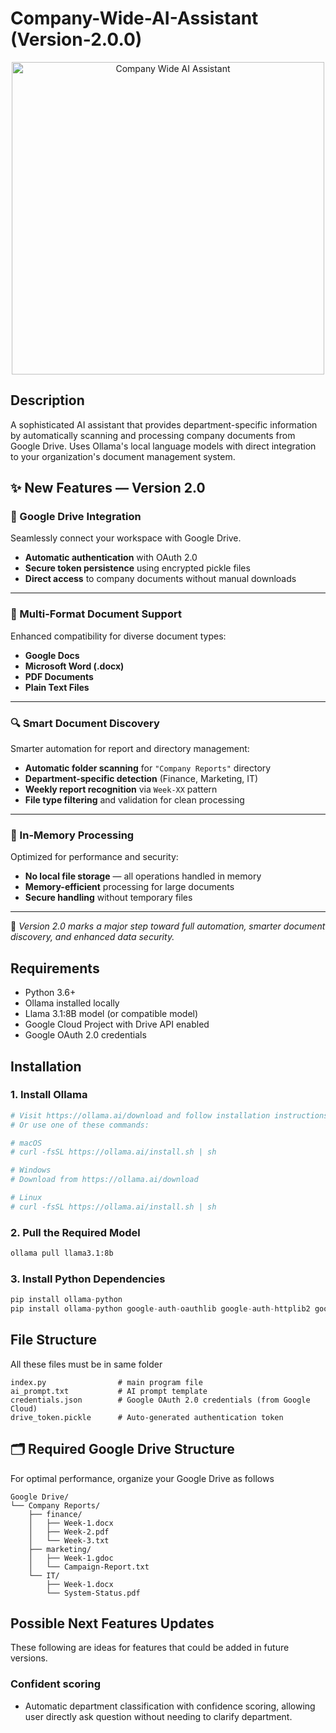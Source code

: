 # Company-Wide-AI-Assistant (Version-2.0.0)

<p align="center">
  <img src="https://raw.githubusercontent.com/BoKu237723/Repo-Images/main/Company-Wide-AI-Assistant.png" alt="Company Wide AI Assistant" width="500"/>
</p>

## Description

A sophisticated AI assistant that provides department-specific information by automatically scanning and processing company documents from Google Drive. Uses Ollama's local language models with direct integration to your organization's document management system.

## ✨ New Features — Version 2.0

### 🔗 Google Drive Integration  
Seamlessly connect your workspace with Google Drive.  
- **Automatic authentication** with OAuth 2.0  
- **Secure token persistence** using encrypted pickle files  
- **Direct access** to company documents without manual downloads  

---

### 📁 Multi-Format Document Support  
Enhanced compatibility for diverse document types:  
- **Google Docs** 
- **Microsoft Word (.docx)** 
- **PDF Documents** 
- **Plain Text Files**

---

### 🔍 Smart Document Discovery  
Smarter automation for report and directory management:  
- **Automatic folder scanning** for `"Company Reports"` directory  
- **Department-specific detection** (Finance, Marketing, IT)  
- **Weekly report recognition** via `Week-XX` pattern  
- **File type filtering** and validation for clean processing  

---

### 💾 In-Memory Processing  
Optimized for performance and security:  
- **No local file storage** — all operations handled in memory  
- **Memory-efficient** processing for large documents  
- **Secure handling** without temporary files  

---

🚀 *Version 2.0 marks a major step toward full automation, smarter document discovery, and enhanced data security.*


## Requirements

- Python 3.6+
- Ollama installed locally
- Llama 3.1:8B model (or compatible model)
- Google Cloud Project with Drive API enabled
- Google OAuth 2.0 credentials

## Installation

### 1. Install Ollama

```bash
# Visit https://ollama.ai/download and follow installation instructions for your OS
# Or use one of these commands:

# macOS
# curl -fsSL https://ollama.ai/install.sh | sh

# Windows
# Download from https://ollama.ai/download

# Linux
# curl -fsSL https://ollama.ai/install.sh | sh
```

### 2. Pull the Required Model
```bash
ollama pull llama3.1:8b
```
### 3. Install Python Dependencies
```python 
pip install ollama-python
pip install ollama-python google-auth-oauthlib google-auth-httplib2 google-api-python-client
```
## File Structure
All these files must be in same folder
```
index.py                # main program file
ai_prompt.txt           # AI prompt template
credentials.json        # Google OAuth 2.0 credentials (from Google Cloud)
drive_token.pickle      # Auto-generated authentication token
```
## 🗂️ Required Google Drive Structure
For optimal performance, organize your Google Drive as follows

```
Google Drive/
└── Company Reports/
    ├── finance/
    │   ├── Week-1.docx
    │   ├── Week-2.pdf
    │   └── Week-3.txt
    ├── marketing/
    │   ├── Week-1.gdoc
    │   └── Campaign-Report.txt
    └── IT/
        ├── Week-1.docx
        └── System-Status.pdf
```

## Possible Next Features Updates
These following are ideas for features that could be added in future versions.

### Confident scoring
- Automatic department classification with confidence scoring, allowing user directly ask question without needing to clarify department.
